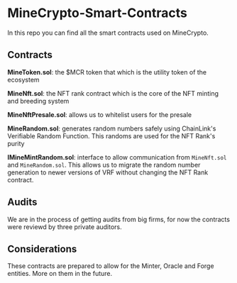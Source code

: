 # MineCrypto-Smart-Contracts

In this repo you can find all the smart contracts used on MineCrypto.

## Contracts

**MineToken.sol**: the $MCR token that which is the utility token of the ecosystem

**MineNft.sol**: the NFT rank contract which is the core of the NFT minting and breeding system

**MineNftPresale.sol**: allows us to whitelist users for the presale

**MineRandom.sol**: generates random numbers safely using ChainLink's Verifiable Random Function. This randoms are used for the NFT Rank's purity

**IMineMintRandom.sol**: interface to allow communication from `MineNft.sol` and `MineRandom.sol`. This allows us to migrate the random number generation to newer versions of VRF without changing the NFT Rank contract. 

## Audits

We are in the process of getting audits from big firms, for now the contracts were reviewd by three private auditors.

## Considerations

These contracts are prepared to allow for the Minter, Oracle and Forge entities. More on them in the future. 
